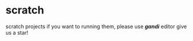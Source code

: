 # scratch
scratch projects
if you want to running them, please use ***gandi*** editor 
give us a star!

